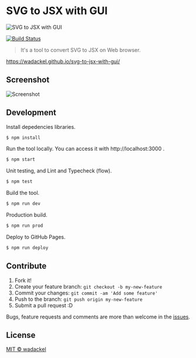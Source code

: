 # SVG to JSX with GUI

![SVG to JSX with GUI](https://raw.githubusercontent.com/wadackel/svg-to-jsx-with-gui/artwork/repo-banner.png)

[![Build Status](http://img.shields.io/travis/wadackel/svg-to-jsx-with-gui.svg?style=flat-square)](https://travis-ci.org/wadackel/svg-to-jsx-with-gui)

> It's a tool to convert SVG to JSX on Web browser.

https://wadackel.github.io/svg-to-jsx-with-gui/




## Screenshot

![Screenshot](https://raw.githubusercontent.com/wadackel/svg-to-jsx-with-gui/artwork/screenshot.png)


## Development

Install depedencies libraries.

```bash
$ npm install
```

Run the tool locally. You can access it with http://localhost:3000 .

```bash
$ npm start
```

Unit testing, and Lint and Typecheck (flow).

```bash
$ npm test
```

Build the tool.

```bash
$ npm run dev
```

Production build.

```bash
$ npm run prod
```

Deploy to GitHub Pages.

```bash
$ npm run deploy
```




## Contribute

1. Fork it!
1. Create your feature branch: `git checkout -b my-new-feature`
1. Commit your changes: `git commit -am 'Add some feature'`
1. Push to the branch: `git push origin my-new-feature`
1. Submit a pull request :D

Bugs, feature requests and comments are more than welcome in the [issues](https://github.com/wadackel/svg-to-jsx-with-gui/issues).




## License

[MIT © wadackel](./LICENSE)

